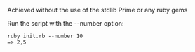 Achieved without the use of the stdlib Prime or any ruby gems

Run the script with the --number option:

```
ruby init.rb --number 10
=> 2,5
```
